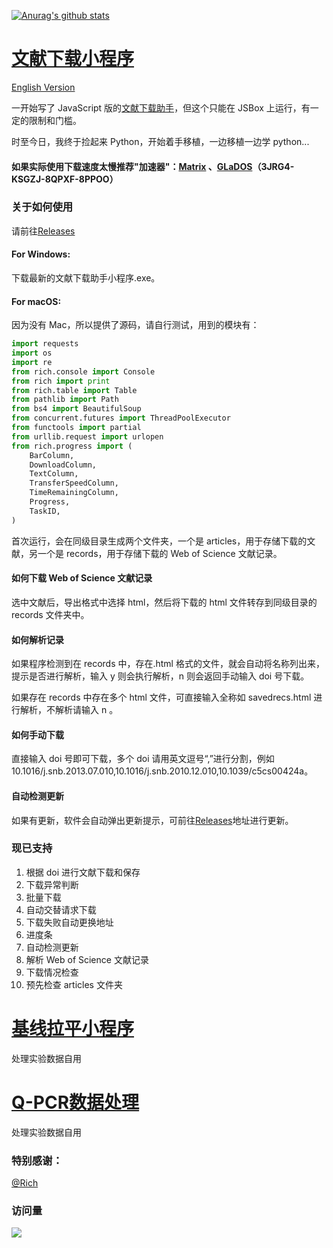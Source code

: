 [![Anurag's github stats](https://github-readme-stats.vercel.app/api?username=evilbutcher)](https://github.com/anuraghazra/github-readme-stats)

# [文献下载小程序](https://github.com/evilbutcher/Python/tree/master/ArticlesHelper)

[English Version](https://github.com/evilbutcher/Python/blob/master/README_EN.md)

一开始写了 JavaScript 版的[文献下载助手](https://github.com/evilbutcher/Code/tree/master/%E6%96%87%E7%8C%AE%E4%B8%8B%E8%BD%BD/%E6%96%87%E7%8C%AE%E4%B8%8B%E8%BD%BD%E5%8A%A9%E6%89%8B)，但这个只能在 JSBox 上运行，有一定的限制和门槛。

时至今日，我终于捡起来 Python，开始着手移植，一边移植一边学 python...

#### 如果实际使用下载速度太慢推荐"加速器"：[Matrix](https://amatrixap.com/auth/register?code=UFMM) 、[GLaDOS](https://glados.space/landing/3JRG4-KSGZJ-8QPXF-8PPOO)（3JRG4-KSGZJ-8QPXF-8PPOO）

### 关于如何使用

请前往[Releases](https://github.com/evilbutcher/Python/releases)

#### For Windows:

下载最新的文献下载助手小程序.exe。

#### For macOS:

因为没有 Mac，所以提供了源码，请自行测试，用到的模块有：

```python
import requests
import os
import re
from rich.console import Console
from rich import print
from rich.table import Table
from pathlib import Path
from bs4 import BeautifulSoup
from concurrent.futures import ThreadPoolExecutor
from functools import partial
from urllib.request import urlopen
from rich.progress import (
    BarColumn,
    DownloadColumn,
    TextColumn,
    TransferSpeedColumn,
    TimeRemainingColumn,
    Progress,
    TaskID,
)
```

首次运行，会在同级目录生成两个文件夹，一个是 articles，用于存储下载的文献，另一个是 records，用于存储下载的 Web of Science 文献记录。

#### 如何下载 Web of Science 文献记录

选中文献后，导出格式中选择 html，然后将下载的 html 文件转存到同级目录的 records 文件夹中。

#### 如何解析记录

如果程序检测到在 records 中，存在.html 格式的文件，就会自动将名称列出来，提示是否进行解析，输入 y 则会执行解析，n 则会返回手动输入 doi 号下载。

如果存在 records 中存在多个 html 文件，可直接输入全称如 savedrecs.html 进行解析，不解析请输入 n 。


#### 如何手动下载

直接输入 doi 号即可下载，多个 doi 请用英文逗号“,”进行分割，例如 10.1016/j.snb.2013.07.010,10.1016/j.snb.2010.12.010,10.1039/c5cs00424a。


#### 自动检测更新

如果有更新，软件会自动弹出更新提示，可前往[Releases](https://github.com/evilbutcher/Python/releases)地址进行更新。


### 现已支持

1. 根据 doi 进行文献下载和保存
2. 下载异常判断
3. 批量下载
4. 自动交替请求下载
5. 下载失败自动更换地址
6. 进度条
7. 自动检测更新
8. 解析 Web of Science 文献记录
9. 下载情况检查
10. 预先检查 articles 文件夹

# [基线拉平小程序](https://github.com/evilbutcher/Python/blob/master/evanescent)

处理实验数据自用

# [Q-PCR数据处理](https://github.com/evilbutcher/Python/blob/master/Q-PCR)

处理实验数据自用

### 特别感谢：

[@Rich](https://github.com/willmcgugan/rich)

### 访问量

![](http://profile-counter.glitch.me/evilbutcher/count.svg)
